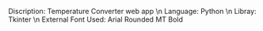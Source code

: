 Discription: Temperature Converter web app \n
Language: Python \n
Libray: Tkinter \n
External Font Used: Arial Rounded MT Bold
